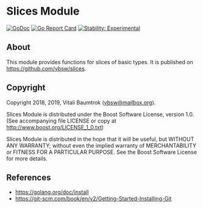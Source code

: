 # Slices Module

[![GoDoc](https://godoc.org/github.com/vbsw/slices?status.svg)](https://godoc.org/github.com/vbsw/slices) [![Go Report Card](https://goreportcard.com/badge/github.com/vbsw/slices)](https://goreportcard.com/report/github.com/vbsw/slices) [![Stability: Experimental](https://masterminds.github.io/stability/experimental.svg)](https://masterminds.github.io/stability/experimental.html)

## About
This module provides functions for slices of basic types. It is published on <https://github.com/vbsw/slices>.

## Copyright
Copyright 2018, 2019, Vitali Baumtrok (vbsw@mailbox.org).

Slices Module is distributed under the Boost Software License, version 1.0. (See accompanying file LICENSE or copy at http://www.boost.org/LICENSE_1_0.txt)

Slices Module is distributed in the hope that it will be useful, but WITHOUT ANY WARRANTY; without even the implied warranty of MERCHANTABILITY or FITNESS FOR A PARTICULAR PURPOSE. See the Boost Software License for more details.

## References
- https://golang.org/doc/install
- https://git-scm.com/book/en/v2/Getting-Started-Installing-Git
